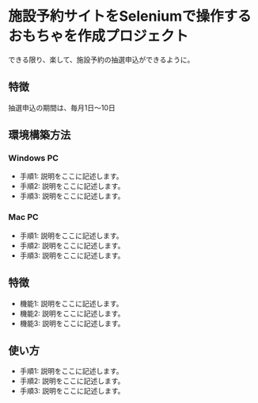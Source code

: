 # 施設予約サイトをSeleniumで操作するおもちゃを作成プロジェクト
できる限り、楽して、施設予約の抽選申込ができるように。

## 特徴
抽選申込の期間は、毎月1日～10日

## 環境構築方法

### Windows PC
*   手順1: 説明をここに記述します。
*   手順2: 説明をここに記述します。
*   手順3: 説明をここに記述します。

### Mac PC
*   手順1: 説明をここに記述します。
*   手順2: 説明をここに記述します。
*   手順3: 説明をここに記述します。

## 特徴
*   機能1: 説明をここに記述します。
*   機能2: 説明をここに記述します。
*   機能3: 説明をここに記述します。

## 使い方
*   手順1: 説明をここに記述します。
*   手順2: 説明をここに記述します。
*   手順3: 説明をここに記述します。

